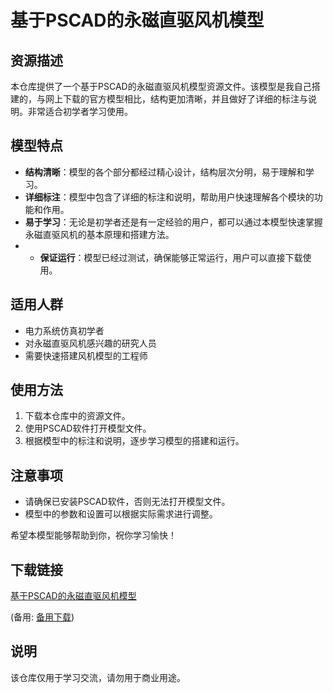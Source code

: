 # 基于PSCAD的永磁直驱风机模型

## 资源描述

本仓库提供了一个基于PSCAD的永磁直驱风机模型资源文件。该模型是我自己搭建的，与网上下载的官方模型相比，结构更加清晰，并且做好了详细的标注与说明。非常适合初学者学习使用。

## 模型特点

- **结构清晰**：模型的各个部分都经过精心设计，结构层次分明，易于理解和学习。
- **详细标注**：模型中包含了详细的标注和说明，帮助用户快速理解各个模块的功能和作用。
- **易于学习**：无论是初学者还是有一定经验的用户，都可以通过本模型快速掌握永磁直驱风机的基本原理和搭建方法。
- - **保证运行**：模型已经过测试，确保能够正常运行，用户可以直接下载使用。

## 适用人群

- 电力系统仿真初学者
- 对永磁直驱风机感兴趣的研究人员
- 需要快速搭建风机模型的工程师

## 使用方法

1. 下载本仓库中的资源文件。
2. 使用PSCAD软件打开模型文件。
3. 根据模型中的标注和说明，逐步学习模型的搭建和运行。

## 注意事项

- 请确保已安装PSCAD软件，否则无法打开模型文件。
- 模型中的参数和设置可以根据实际需求进行调整。

希望本模型能够帮助到你，祝你学习愉快！

## 下载链接
[基于PSCAD的永磁直驱风机模型](https://pan.quark.cn/s/05a528dbe51c) 

(备用: [备用下载](https://pan.baidu.com/s/1BsyeOumovMWFbIfVkb5-5g?pwd=1234))

## 说明

该仓库仅用于学习交流，请勿用于商业用途。

